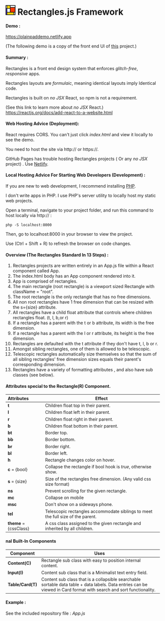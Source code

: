 # <img src="rectangles/Rectangles.jpg" style="image-rendering:pixelated;"></img> Rectangles.js Framework 



#### Demo : 

<a href="https://plainpaddemo.netlify.app">https://plainpaddemo.netlify.app</a>

(The following demo is a copy of the front end UI of <a href = "https://alextselegidis.com/try/plainpad-standalone/#/notes">this</a> project.)



#### Summary :

Rectangles is a front end design system that enforces *glitch-free*, *responsive* apps.

Rectangles layouts are *formulaic*, meaning identical layouts imply Identical code.

Rectangles is built on *no JSX* React, so npm is not a requirement.

(See this link to learn more about *no JSX* React.)
https://reactjs.org/docs/add-react-to-a-website.html



#### Web Hosting Advice (Deployment):

React requires CORS. You can't just click *index.html* and view it locally to see the demo.

You need to host the site via http:// or https://. 

GitHub Pages has trouble hosting Rectangles projects ( Or any *no JSX* project) . Use <a href = "https://www.netlify.com/">Netlify</a>.



#### Local Hosting Advice For Starting Web Developers (Development) :

If you are new to web development, I recommend installing <a href="https://www.php.net/manual/en/install.php">PHP</a>. 

I don't write apps in PHP. I use PHP's server utility to locally host my static web projects.

Open a terminal, navigate to your project folder, and run this command to host locally via http:// :

```
php -S localhost:8000
```

Then, go to localhost:8000 in your browser to view the project. 

Use (Ctrl + Shift + R) to refresh the browser on code changes.



#### Overview (The Rectangles Standard In 13 Steps) : 

1. Rectangles projects are written entirely in an App.js file within a React component called App.
2. The index.html body has an App component rendered into it.
3. App is comprised of rectangles.
4. The main rectangle (root rectangle) is a viewport sized Rectangle with className = "root".
5. The root rectangle is the only rectangle that has no free dimensions.
6. All non root rectangles have 1 free dimension that can be resized with the s={size} attribute.
7. All rectangles have a child float attribute that controls where children rectangles float. (t, l, b,or r)
8. If a rectangle has a parent with the t or b attribute, its width is the free dimension.
9. If a rectangle has a parent with the l or r attribute, its height is the free dimension.
10. Rectangles are defaulted with the t attribute if they don't have t, l, b or r.
11.  Amongst sibling rectangles, one of them is allowed to be telescopic.
12. Telescopic rectangles automatically size themselves so that the sum of all sibling rectangles' free dimension sizes equals their parent's corresponding dimension.
13. Rectangles have a variety of formatting attributes , and also have sub classes (see below).



#### Attributes special to the Rectangle(R) Component. 

| Attributes             | Effect                                                       |
| :--------------------- | ------------------------------------------------------------ |
| **t**                  | Children float top in their parent.                          |
| **l**                  | Children float left in their parent.                         |
| **r**                  | Children float right in their parent.                        |
| **b**                  | Children float bottom in their parent.                       |
| **bt**                 | Border top.                                                  |
| **bb**                 | Border bottom.                                               |
| **br**                 | Border right.                                                |
| **bl**                 | Border left.                                                 |
| **h**                  | Rectangle changes color on hover.                            |
| **c** = {bool}         | Collapse the rectangle if bool hook is *true*, otherwise show. |
| **s** = {size}         | Size of the rectangles free dimension. (Any valid css size format) |
| **ns**                 | Prevent scrolling for the given rectangle.                   |
| **mc**                 | Collapse on mobile                                           |
| **msc**                | Don't show on a sideways phone.                              |
| **tel**                | Telescopic rectangles accommodate siblings to meet the full size of the parent. |
| **theme** = {cssClass} | A css class assigned to the given rectangle and inherited by all children. |

#### nal Built-In Components

| Component         | Uses                                                         |
| ----------------- | ------------------------------------------------------------ |
| **Content(C)**    | Rectangle sub class with easy to position internal content.  |
| **Input(I)**      | Content sub class that is a Minimalist text entry field.     |
| **Table/Card(T)** | Content sub class that is a collapsible searchable sortable data table + data labels. Data entries can be viewed in Card format with search and sort functionality. |



#### Example :

See the included repository file : *App.js*

